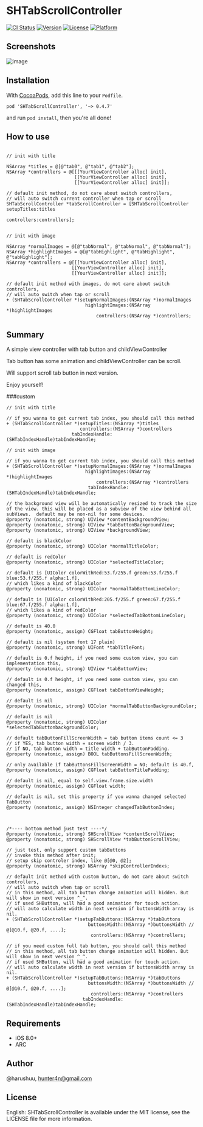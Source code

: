 # SHTabScrollController

[![CI Status](http://img.shields.io/travis/@harushuu/SHTabScrollController.svg?style=flat)](https://travis-ci.org/@harushuu/SHTabScrollController)
[![Version](https://img.shields.io/cocoapods/v/SHTabScrollController.svg?style=flat)](http://cocoapods.org/pods/SHTabScrollController)
[![License](https://img.shields.io/cocoapods/l/SHTabScrollController.svg?style=flat)](http://cocoapods.org/pods/SHTabScrollController)
[![Platform](https://img.shields.io/cocoapods/p/SHTabScrollController.svg?style=flat)](http://cocoapods.org/pods/SHTabScrollController)

## Screenshots
![image](https://github.com/harushuu/SHTabScrollController/raw/master/Screenshots.gif)

## Installation
 
With [CocoaPods](http://cocoapods.org/), add this line to your `Podfile`.

```
pod 'SHTabScrollController', '~> 0.4.7'
```

and run `pod install`, then you're all done!

## How to use

```objc

// init with title

NSArray *titles = @[@"tab0", @"tab1", @"tab2"];
NSArray *controllers = @[[[YourViewController alloc] init], 
                         [[YourViewController alloc] init], 
                         [[YourViewController alloc] init]];

// default init method, do not care about switch controllers, 
// will auto switch current controller when tap or scroll
SHTabScrollController *tabScrollController = [SHTabScrollController setupTitles:titles 
                                                                    controllers:controllers];


// init with image

NSArray *normalImages = @[@"tabNormal", @"tabNormal", @"tabNormal"];
NSArray *highlightImages = @[@"tabHighlight", @"tabHighlight", @"tabHighlight"];
NSArray *controllers = @[[[YourViewController alloc] init], 
                        [[YourViewController alloc] init], 
                        [[YourViewController alloc] init]];

// default init method with images, do not care about switch controllers,
// will auto switch when tap or scroll
+ (SHTabScrollController *)setupNormalImages:(NSArray *)normalImages
                             highlightImages:(NSArray *)highlightImages
                                 controllers:(NSArray *)controllers;

```

## Summary

A simple view controller with tab button and childViewController

Tab button has some animation and childViewController can be scroll.

Will support scroll tab button in next version.

Enjoy yourself!

###custom

```objc
// init with title

// if you wanna to get current tab index, you should call this method
+ (SHTabScrollController *)setupTitles:(NSArray *)titles 
                           controllers:(NSArray *)controllers 
                        tabIndexHandle:(SHTabIndexHandle)tabIndexHandle;

// init with image

// if you wanna to get current tab index, you should call this method
+ (SHTabScrollController *)setupNormalImages:(NSArray *)normalImages
                             highlightImages:(NSArray *)highlightImages
                                 controllers:(NSArray *)controllers
                              tabIndexHandle:(SHTabIndexHandle)tabIndexHandle;

// the background view will be automatically resized to track the size of the view. this will be placed as a subview of the view behind all subViews.  default may be non-nil for some devices.
@property (nonatomic, strong) UIView *contentBackgroundView;
@property (nonatomic, strong) UIView *tabButtonBackgroundView;
@property (nonatomic, strong) UIView *backgroundView;

// default is blackColor
@property (nonatomic, strong) UIColor *normalTitleColor;

// default is redColor
@property (nonatomic, strong) UIColor *selectedTitleColor;

// default is [UIColor colorWithRed:53.f/255.f green:53.f/255.f blue:53.f/255.f alpha:1.f], 
// which likes a kind of blackColor
@property (nonatomic, strong) UIColor *normalTabBottomLineColor;

// default is [UIColor colorWithRed:205.f/255.f green:67.f/255.f blue:67.f/255.f alpha:1.f], 
// which likes a kind of redColor
@property (nonatomic, strong) UIColor *selectedTabBottomLineColor;

// default is 40.0
@property (nonatomic, assign) CGFloat tabButtonHeight;

// default is nil (system font 17 plain)
@property (nonatomic, strong) UIFont *tabTitleFont;

// default is 0.f height, if you need some custom view, you can implementation this,
@property (nonatomic, strong) UIView *tabBottomView;

// default is 0.f height, if you need some custom view, you can changed this,
@property (nonatomic, assign) CGFloat tabBottomViewHeight;

// default is nil
@property (nonatomic, strong) UIColor *normalTabButtonBackgroundColor;

// default is nil
@property (nonatomic, strong) UIColor *selectedTabButtonbackgroundColor;

// default tabButtonFillScreenWidth = tab button items count <= 3
// if YES, tab button width = screen width / 3.
// if NO, tab button width = title width + tabButtonPadding.
@property (nonatomic, assign) BOOL tabButtonsFillScreenWidth;

// only available if tabButtonsFillScreenWidth = NO; default is 40.f,
@property (nonatomic, assign) CGFloat tabButtonTitlePadding;

// default is nil, equal to self.view.frame.size.width
@property (nonatomic, assign) CGFloat width;

// default is nil, set this property if you wanna changed selected TabButton
@property (nonatomic, assign) NSInteger changedTabButtonIndex;



/*---- bottom method just test ----*/
@property (nonatomic, strong) SHScrollView *contentScrollView;
@property (nonatomic, strong) SHScrollView *tabButtonScrollView;

// just test, only support custom tabButtons
// invoke this method after init;
// setup skip controler index, like @[@0, @2];
@property (nonatomic, strong) NSArray *skipControllerIndexs;

// default init method with custom button, do not care about switch controllers,
// will auto switch when tap or scroll
// in this method, all tab button change animation will hidden. But will show in next version ^_^.
// if used SHButton, will had a good animation for touch action.
// will auto calculate width in next version if buttonsWidth array is nil.
+ (SHTabScrollController *)setupTabButtons:(NSArray *)tabButtons
                              buttonsWidth:(NSArray *)buttonsWidth // @[@10.f, @20.f, ....];
                               controllers:(NSArray *)controllers;

// if you need custom full tab button, you should call this method
// in this method, all tab button change animation will hidden. But will show in next version ^_^.
// if used SHButton, will had a good animation for touch action.
// will auto calculate width in next version if buttonsWidth array is nil.
+ (SHTabScrollController *)setupTabButtons:(NSArray *)tabButtons
                              buttonsWidth:(NSArray *)buttonsWidth // @[@10.f, @20.f, ....];
                               controllers:(NSArray *)controllers
                            tabIndexHandle:(SHTabIndexHandle)tabIndexHandle;

```

## Requirements

* iOS 8.0+ 
* ARC

## Author

@harushuu, hunter4n@gmail.com

## License

English: SHTabScrollController is available under the MIT license, see the LICENSE file for more information.     


